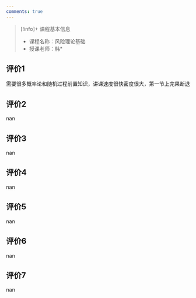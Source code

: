 ```yaml
---
comments: true
---
```


>[!info]+ 课程基本信息
>
> - 课程名称：风险理论基础
> - 授课老师：韩*

## 评价1

需要很多概率论和随机过程前置知识，讲课速度很快密度很大，第一节上完果断退
## 评价2

nan
## 评价3

nan
## 评价4

nan
## 评价5

nan
## 评价6

nan
## 评价7

nan
